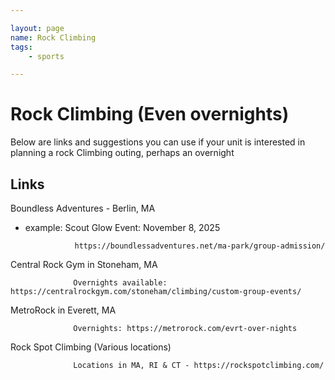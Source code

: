 ```yaml
---

layout: page
name: Rock Climbing
tags: 
    - sports

---
```


# Rock Climbing (Even overnights)

Below are links and suggestions you can use if your unit is interested in planning a rock Climbing outing, perhaps an overnight

## Links

Boundless Adventures - Berlin, MA
 - example: Scout Glow Event: November 8, 2025

		          https://boundlessadventures.net/ma-park/group-admission/
				  
Central Rock Gym in Stoneham, MA

		          Overnights available: https://centralrockgym.com/stoneham/climbing/custom-group-events/
				  
MetroRock in Everett, MA

		          Overnights: https://metrorock.com/evrt-over-nights
				  
Rock Spot Climbing (Various locations)

		          Locations in MA, RI & CT - https://rockspotclimbing.com/
